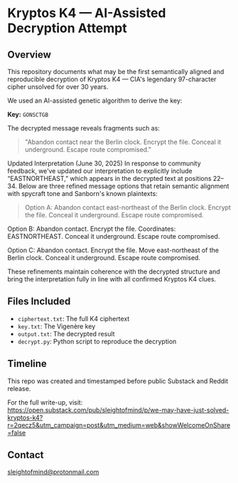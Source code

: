 # Kryptos K4 — AI-Assisted Decryption Attempt

## Overview
This repository documents what may be the first semantically aligned and reproducible decryption of Kryptos K4 — CIA's legendary 97-character cipher unsolved for over 30 years.

We used an AI-assisted genetic algorithm to derive the key:

**Key:** `GONSCTGB`

The decrypted message reveals fragments such as:

> "Abandon contact near the Berlin clock. Encrypt the file. Conceal it underground. Escape route compromised."

Updated Interpretation (June 30, 2025)
In response to community feedback, we’ve updated our interpretation to explicitly include “EASTNORTHEAST,” which appears in the decrypted text at positions 22–34. Below are three refined message options that retain semantic alignment with spycraft tone and Sanborn's known plaintexts:

>Option A:
Abandon contact east-northeast of the Berlin clock. Encrypt the file. Conceal it underground. Escape route compromised.

Option B:
Abandon contact. Encrypt the file. Coordinates: EASTNORTHEAST. Conceal it underground. Escape route compromised.

Option C:
Abandon contact. Encrypt the file. Move east-northeast of the Berlin clock. Conceal it underground. Escape route compromised.

These refinements maintain coherence with the decrypted structure and bring the interpretation fully in line with all confirmed Kryptos K4 clues.

## Files Included
- `ciphertext.txt`: The full K4 ciphertext
- `key.txt`: The Vigenère key
- `output.txt`: The decrypted result
- `decrypt.py`: Python script to reproduce the decryption

## Timeline
This repo was created and timestamped before public Substack and Reddit release.

For the full write-up, visit: https://open.substack.com/pub/sleightofmind/p/we-may-have-just-solved-kryptos-k4?r=2qecz5&utm_campaign=post&utm_medium=web&showWelcomeOnShare=false

## Contact
sleightofmind@protonmail.com
